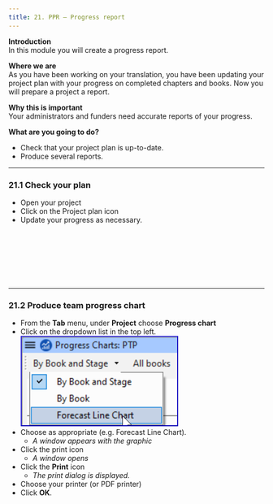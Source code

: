 ```yaml
---
title: 21. PPR – Progress report
---
```

**Introduction**  
In this module you will create a progress report.

**Where we are**  
As you have been working on your translation, you have been updating your project plan with your progress on completed chapters and books. Now you will prepare a project a report.

**Why this is important**  
Your administrators and funders need accurate reports of your progress.

**What are you going to do?**  
-  Check that your project plan is up-to-date.
-  Produce several reports.


----

### 21.1 Check your plan
-  Open your project
-  Click on the Project plan icon
-  Update your progress as necessary.

 
-----

 
-

----
### 21.2 Produce team progress chart
-  From the **Tab** menu, under **Project** choose **Progress chart**
-  Click on the dropdown list in the top left.  
    ![wordml://116.png](../media/fa1d3248390ef13abbe36dce13dbd4ec.png)
-  Choose as appropriate (e.g. Forecast Line Chart).  
   -  *A window appears with the graphic*
-  Click the print icon  
   -  *A window opens*
-  Click the **Print** icon  
   -  *The print dialog is displayed.*
-  Choose your printer (or PDF printer)
-  Click **OK**.
